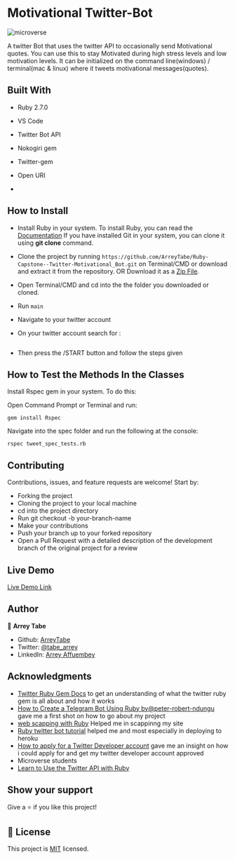 # Motivational Twitter-Bot

![microverse](https://img.shields.io/badge/Microverse-blueviolet)

A twitter Bot that uses the twitter API to occasionally send Motivational quotes. You can use this to stay Motivated during high stress levels and low motivation levels.
It can be initialized on the command line(windows) / terminal(mac &amp; linux) where it tweets motivational messages(quotes).

## Built With

- Ruby 2.7.0
- VS Code
- Twitter Bot API
- Nokogiri gem
- Twitter-gem
- Open URI

-

## How to Install

- Install Ruby in your system. To install Ruby, you can read the [Documentation](https://www.ruby-lang.org/en/documentation/installation/)
  If you have installed Git in your system, you can clone it using **git clone** command.
- Clone the project by running `https://github.com/ArreyTabe/Ruby-Capstone--Twitter-Motivational_Bot.git` on Terminal/CMD or download and extract it from the repository. OR
  Download it as a [Zip File](https://github.com/ArreyTabe/Ruby-Capstone--Twitter-Motivational_Bot.git`).
- Open Terminal/CMD and cd into the the folder you downloaded or cloned.
- Run `main`
- Navigate to your twitter account

- On your twitter account search for :

  ```afftech1

  ```

- Then press the /START button and follow the steps given

     <!-- ![](img/.com-crop.gif) -->

## How to Test the Methods In the Classes

Install Rspec gem in your system. To do this:

Open Command Prompt or Terminal and run:

```console
gem install Rspec
```

Navigate into the spec folder and run the following at the console:

```console
rspec tweet_spec_tests.rb
```

## Contributing

Contributions, issues, and feature requests are welcome! Start by:

- Forking the project
- Cloning the project to your local machine
- cd into the project directory
- Run git checkout -b your-branch-name
- Make your contributions
- Push your branch up to your forked repository
- Open a Pull Request with a detailed description of the development branch of the original project for a review

## Live Demo

[Live Demo Link](https://repl.it/@ARREYAFFTABE/Ruby-Capstone-Twitter-MotivationalBot-1#README.md)

## Author

👤 **Arrey Tabe**

- Github: [ArreyTabe](https://github.com/ArreyTabe)
- Twitter: [@tabe_arrey](https://twitter.com/tabe_arrey)
- LinkedIn: [Arrey Affuembey](https://www.linkedin.com/in/arrey-affuembey-80a8b11a8/)

## Acknowledgments

- [Twitter Ruby Gem Docs](https://www.rubydoc.info/gems/twitter) to get an understanding of what the twitter ruby gem is all about and how it works
- [How to Create a Telegram Bot Using Ruby by@peter-robert-ndungu](https://hackernoon.com/how-to-create-a-telegram-bot-using-ruby-n7ag32c1) gave me a first shot on how to go about my project
- [web scapping with Ruby](https://www.scrapingbee.com/blog/web-scraping-ruby/#make-a-request-with-http-clients-in-ruby) Helped me in scappinng my site
- [Ruby twitter bot tutorial](http://jenniferkruse.me/twitterbot.html) helped me and most especially in deploying to heroku
- [How to apply for a Twitter Developer account](https://www.extly.com/docs/autotweetng_joocial/tutorials/how-to-auto-post-from-joomla-to-twitter/apply-for-a-twitter-developer-account/#apply-for-a-developer-account) gave me an insight on how i could apply for and get my twitter developer account approved
- Microverse students
- [Learn to Use the Twitter API with Ruby](https://www.rubyguides.com/2016/04/twitter-api-from-ruby-tutorial/)

## Show your support

Give a ⭐️ if you like this project!

## 📝 License

This project is [MIT](https://choosealicense.com/licenses/mit/) licensed.
